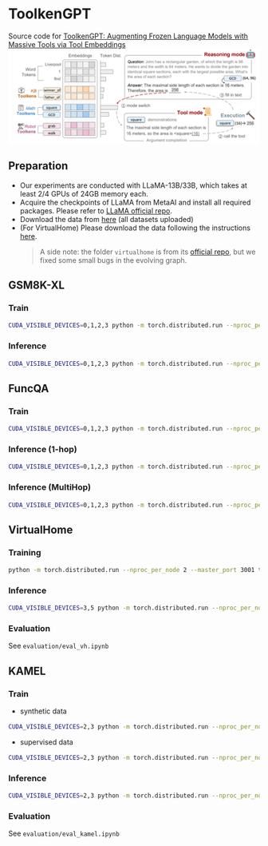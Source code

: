 # ToolkenGPT
Source code for [ToolkenGPT: Augmenting Frozen Language Models with Massive Tools via Tool Embeddings](https://arxiv.org/abs/2305.11554)
![Figure](assets/figure.png)
## Preparation
+ Our experiments are conducted with LLaMA-13B/33B, which takes at least 2/4 GPUs of 24GB memory each.
+ Acquire the checkpoints of LLaMA from MetaAI and install all required packages. Please refer to [LLaMA official repo](https://github.com/facebookresearch/llama).
+ Download the data from [here](https://drive.google.com/file/d/1TOkpszfy53fp9ZInBeuNf87Ee0Yy4bRS/view?usp=drive_link) (all datasets uploaded)
+ (For VirtualHome) Please download the data following the instructions [here](virtualhome/README.md).
    > A side note: the folder `virtualhome` is from its [official repo](https://github.com/xavierpuigf/virtualhome), but we fixed some small bugs in the evolving graph.

## GSM8K-XL

### Train

```bash
CUDA_VISIBLE_DEVICES=0,1,2,3 python -m torch.distributed.run --nproc_per_node 4 --master_port 1200 train_llama.py --ckpt_dir $LLAMA_CKPTS/30B --tokenizer_path $LLAMA_CKPTS/tokenizer.model --input_file data/gsm8k-xl/train.json --lr 1e-3 --num_epochs 10
```

### Inference

```bash
CUDA_VISIBLE_DEVICES=0,1,2,3 python -m torch.distributed.run --nproc_per_node 4 --master_port 1250 inference_llama.py --ckpt_dir $LLAMA_CKPTS/30B --tokenizer_path $LLAMA_CKPTS/tokenizer.model --mode func_embedding --dataset gsm8k-xl  --func_load_path checkpoints/gsm8k-xl/epoch_3.pth --logits_bias 3.0
```

## FuncQA

### Train

```bash
CUDA_VISIBLE_DEVICES=0,1,2,3 python -m torch.distributed.run --nproc_per_node 4 --master_port 1200 train_llama.py --ckpt_dir $PATH_TO_LLAMA/30B --tokenizer_path $PATH_TO_LLAMA/tokenizer.model --input_file data/funcqa/train.json --lr 1e-4 --num_epochs 10
```

### Inference (1-hop)

```bash
CUDA_VISIBLE_DEVICES=0,1,2,3 python -m torch.distributed.run --nproc_per_node 4 --master_port 1250 inference_llama_for_math.py --ckpt_dir $LLAMA_CKPTS/30B --tokenizer_path $LLAMA_CKPTS/tokenizer.model --mode func_embedding --dataset funcqa_oh --func_load_path checkpoints/funcqa/epoch_7.pth --logits_bias 4.0
```

### Inference (MultiHop)

```bash
CUDA_VISIBLE_DEVICES=0,1,2,3 python -m torch.distributed.run --nproc_per_node 4 --master_port 1250 inference_llama_for_math.py --ckpt_dir $LLAMA_CKPTS/30B --tokenizer_path $LLAMA_CKPTS/tokenizer.model --mode func_embedding --dataset funcqa_mh --func_load_path checkpoints/funcqa/epoch_7.pth --logits_bias 4.0
```

## VirtualHome

### Training
```bash
python -m torch.distributed.run --nproc_per_node 2 --master_port 3001 train_llama.py --ckpt_dir $LLAMA_CKPTS/13B --tokenizer_path $LLAMA_CKPTS/tokenizer.model --dataset vh --input_file data/vh/legal_train_v4_embedding.json --only_functoken True --num_epochs 10
```


### Inference

```bash
CUDA_VISIBLE_DEVICES=3,5 python -m torch.distributed.run --nproc_per_node 2 inference_llama.py --ckpt_dir $LLAMA_CKPTS/13B --tokenizer_path $LLAMA_CKPTS/tokenizer.model --mode vh_embedding_inference --dataset vh --func_load_path checkpoints/vh/epoch_7.pth --logits_bias 10.0
```

### Evaluation

See `evaluation/eval_vh.ipynb`

## KAMEL
### Train
+ synthetic data
```bash
CUDA_VISIBLE_DEVICES=2,3 python -m torch.distributed.run --nproc_per_node 2 --master_port 3002 train_llama.py --ckpt_dir $LLAMA_CKPTS/13B --tokenizer_path $LLAMA_CKPTS/tokenizer.model --dataset kamel --input_file data/kamel/train_clean.json --only_functoken False ---log_every 500 --num_epochs 10
```


+ supervised data
```bash
CUDA_VISIBLE_DEVICES=2,3 python -m torch.distributed.run --nproc_per_node 2 --master_port 3002 train_llama.py --ckpt_dir $LLAMA_CKPTS/13B --tokenizer_path $LLAMA_CKPTS/tokenizer.model --dataset kamel --input_file data/kamel/kamel_id_train.json --only_functoken False ---log_every 500 --num_epochs 10
```

### Inference

```bash
CUDA_VISIBLE_DEVICES=2,3 python -m torch.distributed.run --nproc_per_node 2 inference_llama.py --ckpt_dir $LLAMA_CKPTS/13B --tokenizer_path $LLAMA_CKPTS/tokenizer.model --mode kamel_embedding_inference --dataset kamel_30 --func_load_path checkpoints/kamel/epoch_4.pth --logits_bias 10
```

### Evaluation

See `evaluation/eval_kamel.ipynb`
